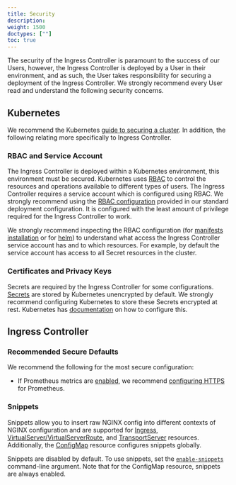 ```yaml
---
title: Security
description:
weight: 1500
doctypes: [""]
toc: true
---
```



The security of the Ingress Controller is paramount to the success of our Users, however, the Ingress Controller is deployed by a User in their environment, and as such, the User takes responsibility
for securing a deployment of the Ingress Controller.
We strongly recommend every User read and understand the following security concerns.

## Kubernetes
We recommend the Kubernetes [guide to securing a cluster](https://kubernetes.io/docs/tasks/administer-cluster/securing-a-cluster/).
In addition, the following relating more specifically to Ingress Controller.

### RBAC and Service Account
The Ingress Controller is deployed within a Kubernetes environment, this environment must be secured.
Kubernetes uses [RBAC](https://kubernetes.io/docs/reference/access-authn-authz/rbac/) to control the resources and operations available to different types of users.
The Ingress Controller requires a service account which is configured using RBAC.
We strongly recommend using the [RBAC configuration](https://github.com/nginxinc/kubernetes-ingress/blob/main/deployments/rbac/rbac.yaml) provided in our standard deployment configuration.
It is configured with the least amount of privilege required for the Ingress Controller to work.

We strongly recommend inspecting the RBAC configuration (for [manifests installation](https://github.com/nginxinc/kubernetes-ingress/blob/main/deployments/rbac/rbac.yaml)
or for [helm](https://github.com/nginxinc/kubernetes-ingress/blob/main/deployments/helm-chart/templates/rbac.yaml))
to understand what access the Ingress Controller service account has and to which resources.
For example, by default the service account has access to all Secret resources in the cluster.

### Certificates and Privacy Keys
Secrets are required by the Ingress Controller for some configurations.
[Secrets](https://kubernetes.io/docs/concepts/configuration/secret/) are stored by Kubernetes unencrypted by default.
We strongly recommend configuring Kubernetes to store these Secrets encrypted at rest.
Kubernetes has [documentation](https://kubernetes.io/docs/tasks/administer-cluster/encrypt-data/) on how to configure this.

## Ingress Controller

### Recommended Secure Defaults
We recommend the following for the most secure configuration:
 * If Prometheus metrics are [enabled](/nginx-ingress-controller/configuration/global-configuration/command-line-arguments/#cmdoption-enable-prometheus-metrics),
   we recommend [configuring HTTPS](/nginx-ingress-controller/configuration/global-configuration/command-line-arguments/#cmdoption-prometheus-tls-secret) for Prometheus.

### Snippets

Snippets allow you to insert raw NGINX config into different contexts of NGINX configuration and are supported for [Ingress](/nginx-ingress-controller/configuration/ingress-resources/advanced-configuration-with-snippets/), [VirtualServer/VirtualServerRoute](/nginx-ingress-controller/configuration/virtualserver-and-virtualserverroute-resources/#using-snippets), and [TransportServer](/nginx-ingress-controller/configuration/transportserver-resource/#using-snippets) resources. Additionally, the [ConfigMap](/nginx-ingress-controller/configuration/global-configuration/configmap-resource#snippets-and-custom-templates) resource configures snippets globally.

Snippets are disabled by default. To use snippets, set the [`enable-snippets`](/nginx-ingress-controller/configuration/global-configuration/command-line-arguments#cmdoption-enable-snippets) command-line argument. Note that for the ConfigMap resource, snippets are always enabled.
